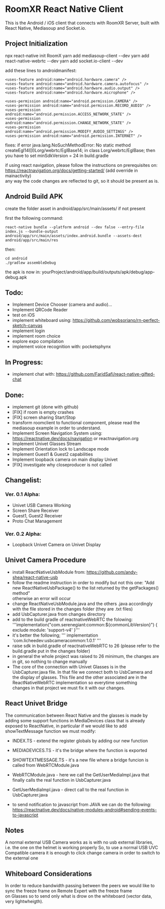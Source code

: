 # RoomXR React Native Client

This is the Android / iOS client that connects with RoomXR Server, built with React Native, Mediasoup and Socket.io. 


## Project Initialization

npx react-native init RoomX
yarn add mediasoup-client --dev
yarn add react-native-webrtc --dev
yarn add socket.io-client --dev

add these lines to androidmanifest:

```
<uses-feature android:name="android.hardware.camera" />
<uses-feature android:name="android.hardware.camera.autofocus" />
<uses-feature android:name="android.hardware.audio.output" />
<uses-feature android:name="android.hardware.microphone" />

<uses-permission android:name="android.permission.CAMERA" />
<uses-permission android:name="android.permission.RECORD_AUDIO" />
<uses-permission android:name="android.permission.ACCESS_NETWORK_STATE" />
<uses-permission android:name="android.permission.CHANGE_NETWORK_STATE" />
<uses-permission android:name="android.permission.MODIFY_AUDIO_SETTINGS" />
<uses-permission android:name="android.permission.INTERNET" />
```

fixes: 
if error java.lang.NoSuchMethodError: No static method createEgl14([I)Lorg/webrtc/EglBase14; in class Lorg/webrtc/EglBase;
then you have to set minSdkVersion = 24 in build.gradle

if using react navigation, please follow the instructions on prerequisites on: https://reactnavigation.org/docs/getting-started/ (add override in mainactivity)  
any way the code changes are reflected to git, so it should be present as is.

## Android Build APK

create the folder asset in  android/app/src/main/assets/ if not present 

first the following command:
```
react-native bundle --platform android --dev false --entry-file index.js --bundle-output android/app/src/main/assets/index.android.bundle --assets-dest android/app/src/main/res
```
then:
```
cd android
./gradlew assembleDebug
```
the apk is now in: yourProject/android/app/build/outputs/apk/debug/app-debug.apk

## Todo:

- Implement Device Chooser (camera and audio)...
- Implement QRCode Reader
- test on iOS
- implement whiteboard using: https://github.com/wobsoriano/rn-perfect-sketch-canvas
- implement login
- implement room choice
- explore expo compilation
- implement voice recognition with: pocketsphynx


## In Progress:

- implement chat with: https://github.com/FaridSafi/react-native-gifted-chat


## Done:


- implement git (done with github)
- [FIX] if room is empty crashes
- [FIX] screen sharing Start/Stop
- transform roomclient to functional component, please read the mediasoup example in order to understand.
- Implement Screen Navigation System using: https://reactnative.dev/docs/navigation or reactnavigation.org
- Implement Univet Glasses Stream
- Implement Orientation lock to Landscape mode
- Implement Guest1 & Guest2 capabilities
- Implement loopback camera on main display Univet
- [FIX] investigate why closeproducer is not called


## Changelist:

### Ver. 0.1 Alpha:
- Univet USB Camera Working
- Screen Share Receiver
- Guest1, Guest2 Receiver
- Proto Chat Management

### Ver. 0.2 Alpha:
- Loopback Univet Camera on Univet Display



## Univet Camera Procedure

- install ReactNativeUsbModule from: https://github.com/andy-shea/react-native-usb
- follow the readme instruction in order to modify but not this one: "Add new ReactNativeUsbPackage() to the list returned by the getPackages() method"  
  otherwise an error will occur
- change ReactNativeUsbModule.java and the others .java accordingly with the file stored in the changes folder (they are .txt files)
- add UsbCapturer.java from changes directory
- add to the build gradle of reactnativeWebRTC the folowing:  
'''implementation("com.serenegiant:common:${commonLibVersion}") {
	    exclude module: 'support-v4'
    }'''
- it's better the following;
''' implementation 'com.licheedev:usbcameracommon:1.0.1' '''
- raise sdk in build.gradle of reactnativeWebRTC to 26 (please refer to the build.gradle put in the changes folder)
- in general the whole project was raised to 26 minimum, the changes are in git, so nothing to change manually
- The core of the connection with Univet Glasses is in the UsbCapturer.java file. In that file we connect both to UsbCamera and    
the display of glasses. This file and the other associated are in the ReactNativeWebRTC implementation so everytime something   
changes in that project we must fix it with our changes.

## React Univet Bridge

The communication between React Native and the glasses is made by adding some support functions in MediaDevices class that is already   
exposed to ReactNative, in particular if we would like to add showTextMessage function we must modify:
- INDEX.TS - extend the register globals by adding our new function
- MEDIADEVICES.TS - it's the bridge where the function is exported
- SHOWTEXTMESSAGE.TS - it's a new file where a bridge funcion is called from WebRTCModule.java
- WebRTCModule.java - here we call the GetUserMediaImpl.java that finally calls the real function in UsbCapturer.java
- GetUserMediaImpl.java - direct call to the real function in UsbCapturer.java

- to send notification to javascript from JAVA we can do the following:   
https://reactnative.dev/docs/native-modules-android#sending-events-to-javascript



## Notes

A normal external USB Camera works as is with no usb external libraries, i.e. the one on the helmet is working properly
So, to use a normal USB UVC Compatible camera it is enough to click change camera in order to switch to the external one


## Whiteboard Considerations

In order to reduce bandwidth passing between the peers we would like to sync the freeze frame on Remote Expert with the freeze frame   
on Glasses so to send only what is drow on the whiteboard (vector data, very lightwheigth).
